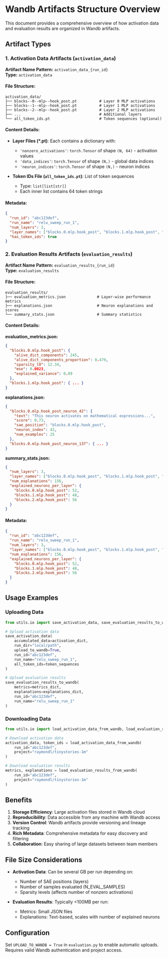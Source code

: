 # Wandb Artifacts Structure Overview

This document provides a comprehensive overview of how activation data and evaluation results are organized in Wandb artifacts.

## Artifact Types

### 1. Activation Data Artifacts (`activation_data`)

**Artifact Name Pattern:** `activation_data_{run_id}`  
**Type:** `activation_data`

#### File Structure:
```
activation_data/
├── blocks--0--mlp--hook_post.pt          # Layer 0 MLP activations
├── blocks--1--mlp--hook_post.pt          # Layer 1 MLP activations  
├── blocks--2--mlp--hook_post.pt          # Layer 2 MLP activations
├── ...                                   # Additional layers
└── all_token_ids.pt                      # Token sequences (optional)
```

#### Content Details:
- **Layer Files (*.pt)**: Each contains a dictionary with:
  - `'nonzero_activations'`: `torch.Tensor` of shape `(N, 64)` - activation values
  - `'data_indices'`: `torch.Tensor` of shape `(N,)` - global data indices  
  - `'neuron_indices'`: `torch.Tensor` of shape `(N,)` - neuron indices

- **Token IDs File (`all_token_ids.pt`)**: List of token sequences
  - Type: `list[list[str]]`
  - Each inner list contains 64 token strings

#### Metadata:
```json
{
  "run_id": "abc123def",
  "run_name": "relu_sweep_run_1", 
  "num_layers": 3,
  "layer_names": ["blocks.0.mlp.hook_post", "blocks.1.mlp.hook_post", "blocks.2.mlp.hook_post"],
  "has_token_ids": true
}
```

### 2. Evaluation Results Artifacts (`evaluation_results`)

**Artifact Name Pattern:** `evaluation_results_{run_id}`  
**Type:** `evaluation_results`

#### File Structure:
```
evaluation_results/
├── evaluation_metrics.json              # Layer-wise performance metrics
├── explanations.json                    # Neuron explanations and scores
└── summary_stats.json                   # Summary statistics
```

#### Content Details:

**evaluation_metrics.json:**
```json
{
  "blocks.0.mlp.hook_post": {
    "alive_dict_components": 245,
    "alive_dict_components_proportion": 0.479,
    "sparsity_l0": 12.34,
    "mse": 0.0023,
    "explained_variance": 0.89
  },
  "blocks.1.mlp.hook_post": { ... }
}
```

**explanations.json:**
```json
{
  "blocks.0.mlp.hook_post_neuron_42": {
    "text": "This neuron activates on mathematical expressions...",
    "score": 0.73,
    "sae_position": "blocks.0.mlp.hook_post", 
    "neuron_index": 42,
    "num_examples": 25
  },
  "blocks.0.mlp.hook_post_neuron_137": { ... }
}
```

**summary_stats.json:**
```json
{
  "num_layers": 3,
  "layer_names": ["blocks.0.mlp.hook_post", "blocks.1.mlp.hook_post", "blocks.2.mlp.hook_post"],
  "num_explanations": 156,
  "explained_neurons_per_layer": {
    "blocks.0.mlp.hook_post": 52,
    "blocks.1.mlp.hook_post": 48, 
    "blocks.2.mlp.hook_post": 56
  }
}
```

#### Metadata:
```json
{
  "run_id": "abc123def",
  "run_name": "relu_sweep_run_1",
  "num_layers": 3,
  "layer_names": ["blocks.0.mlp.hook_post", "blocks.1.mlp.hook_post", "blocks.2.mlp.hook_post"],
  "num_explanations": 156,
  "explained_neurons_per_layer": {
    "blocks.0.mlp.hook_post": 52,
    "blocks.1.mlp.hook_post": 48,
    "blocks.2.mlp.hook_post": 56
  }
}
```

## Usage Examples

### Uploading Data
```python
from utils.io import save_activation_data, save_evaluation_results_to_wandb

# Upload activation data
save_activation_data(
    accumulated_data=activation_dict,
    run_dir="local/path", 
    upload_to_wandb=True,
    run_id="abc123def",
    run_name="relu_sweep_run_1",
    all_token_ids=token_sequences
)

# Upload evaluation results 
save_evaluation_results_to_wandb(
    metrics=metrics_dict,
    explanations=explanations_dict,
    run_id="abc123def", 
    run_name="relu_sweep_run_1"
)
```

### Downloading Data
```python
from utils.io import load_activation_data_from_wandb, load_evaluation_results_from_wandb

# Download activation data
activation_data, token_ids = load_activation_data_from_wandb(
    run_id="abc123def",
    project="raymondl/tinystories-1m"
)

# Download evaluation results
metrics, explanations = load_evaluation_results_from_wandb(
    run_id="abc123def", 
    project="raymondl/tinystories-1m"
)
```

## Benefits

1. **Storage Efficiency**: Large activation files stored in Wandb cloud
2. **Reproducibility**: Data accessible from any machine with Wandb access
3. **Version Control**: Wandb artifacts provide versioning and lineage tracking
4. **Rich Metadata**: Comprehensive metadata for easy discovery and filtering
5. **Collaboration**: Easy sharing of large datasets between team members

## File Size Considerations

- **Activation Data**: Can be several GB per run depending on:
  - Number of SAE positions (layers)
  - Number of samples evaluated (N_EVAL_SAMPLES)  
  - Sparsity levels (affects number of nonzero activations)

- **Evaluation Results**: Typically <100MB per run:
  - Metrics: Small JSON files
  - Explanations: Text-based, scales with number of explained neurons

## Configuration

Set `UPLOAD_TO_WANDB = True` in `evaluation.py` to enable automatic uploads.
Requires valid Wandb authentication and project access. 